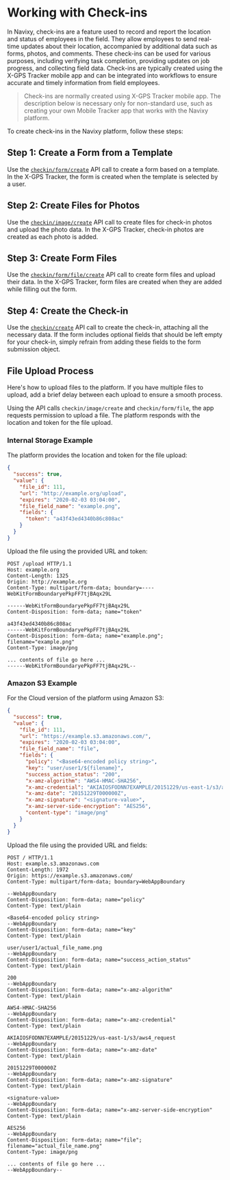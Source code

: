 # Working with Check-ins

In Navixy, check-ins are a feature used to record and report the location and status of employees in the field. They allow employees to send real-time updates about their location, accompanied by additional data such as forms, photos, and comments. These check-ins can be used for various purposes, including verifying task completion, providing updates on job progress, and collecting field data. Check-ins are typically created using the X-GPS Tracker mobile app and can be integrated into workflows to ensure accurate and timely information from field employees.

> Check-ins are normally created using X-GPS Tracker mobile app. The description below is necessary only for non-standard use, such as creating your own Mobile Tracker app that works with the Navixy platform.

To create check-ins in the Navixy platform, follow these steps:

## Step 1: Create a Form from a Template

Use the [`checkin/form/create`](../../resources/field-service/checkin.md#form-create) API call to create a form based on a template. In the X-GPS Tracker, the form is created when the template is selected by a user.

## Step 2: Create Files for Photos

Use the [`checkin/image/create`](../../resources/field-service/checkin.md#image-create) API call to create files for check-in photos and upload the photo data. In the X-GPS Tracker, check-in photos are created as each photo is added.

## Step 3: Create Form Files

Use the [`checkin/form/file/create`](../../resources/field-service/checkin.md#form-file-create) API call to create form files and upload their data. In the X-GPS Tracker, form files are created when they are added while filling out the form.

## Step 4: Create the Check-in

Use the [`checkin/create`](../../resources/field-service/checkin.md#create) API call to create the check-in, attaching all the necessary data. If the form includes optional fields that should be left empty for your check-in, simply refrain from adding these fields to the form submission object.

## File Upload Process

Here's how to upload files to the platform. If you have multiple files to upload, add a brief delay between each upload to ensure a smooth process.

Using the API calls `checkin/image/create` and `checkin/form/file`, the app requests permission to upload a file. The platform responds with the location and token for the file upload.

### Internal Storage Example

The platform provides the location and token for the file upload:

```json
{
  "success": true,
  "value": {
    "file_id": 111,
    "url": "http://example.org/upload",
    "expires": "2020-02-03 03:04:00",
    "file_field_name": "example.png",
    "fields": {
      "token": "a43f43ed4340b86c808ac"
    }
  }
}
```

Upload the file using the provided URL and token:

```http
POST /upload HTTP/1.1
Host: example.org
Content-Length: 1325
Origin: http://example.org
Content-Type: multipart/form-data; boundary=----WebKitFormBoundaryePkpFF7tjBAqx29L

------WebKitFormBoundaryePkpFF7tjBAqx29L
Content-Disposition: form-data; name="token"

a43f43ed4340b86c808ac
------WebKitFormBoundaryePkpFF7tjBAqx29L
Content-Disposition: form-data; name="example.png"; filename="example.png"
Content-Type: image/png

... contents of file go here ...
------WebKitFormBoundaryePkpFF7tjBAqx29L--
```

### Amazon S3 Example

For the Cloud version of the platform using Amazon S3:

```json
{
  "success": true,
  "value": {
    "file_id": 111,
    "url": "https://example.s3.amazonaws.com/",
    "expires": "2020-02-03 03:04:00",
    "file_field_name": "file",
    "fields": {
      "policy": "<Base64-encoded policy string>",
      "key": "user/user1/${filename}",
      "success_action_status": "200",
      "x-amz-algorithm": "AWS4-HMAC-SHA256",
      "x-amz-credential": "AKIAIOSFODNN7EXAMPLE/20151229/us-east-1/s3/aws4_request",
      "x-amz-date": "20151229T000000Z",
      "x-amz-signature": "<signature-value>",
      "x-amz-server-side-encryption": "AES256",
      "content-type": "image/png"
    }
  }
}
```

Upload the file using the provided URL and fields:

```http
POST / HTTP/1.1
Host: example.s3.amazonaws.com
Content-Length: 1972
Origin: https://example.s3.amazonaws.com/
Content-Type: multipart/form-data; boundary=WebAppBoundary

--WebAppBoundary
Content-Disposition: form-data; name="policy"
Content-Type: text/plain

<Base64-encoded policy string>
--WebAppBoundary
Content-Disposition: form-data; name="key"
Content-Type: text/plain

user/user1/actual_file_name.png
--WebAppBoundary
Content-Disposition: form-data; name="success_action_status"
Content-Type: text/plain

200
--WebAppBoundary
Content-Disposition: form-data; name="x-amz-algorithm"
Content-Type: text/plain

AWS4-HMAC-SHA256
--WebAppBoundary
Content-Disposition: form-data; name="x-amz-credential"
Content-Type: text/plain

AKIAIOSFODNN7EXAMPLE/20151229/us-east-1/s3/aws4_request
--WebAppBoundary
Content-Disposition: form-data; name="x-amz-date"
Content-Type: text/plain

20151229T000000Z
--WebAppBoundary
Content-Disposition: form-data; name="x-amz-signature"
Content-Type: text/plain

<signature-value>
--WebAppBoundary
Content-Disposition: form-data; name="x-amz-server-side-encryption"
Content-Type: text/plain

AES256
--WebAppBoundary
Content-Disposition: form-data; name="file"; filename="actual_file_name.png"
Content-Type: image/png

... contents of file go here ...
--WebAppBoundary--
```
